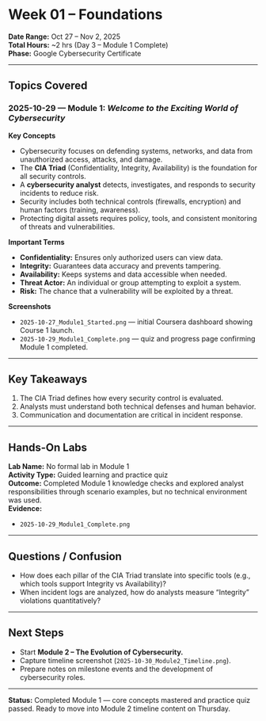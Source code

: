 # Week 01 – Foundations  

**Date Range:** Oct 27 – Nov 2, 2025  
**Total Hours:** ~2 hrs (Day 3 – Module 1 Complete)  
**Phase:** Google Cybersecurity Certificate  

---

## Topics Covered  

### 2025-10-29 — Module 1: *Welcome to the Exciting World of Cybersecurity*  

**Key Concepts**  
- Cybersecurity focuses on defending systems, networks, and data from unauthorized access, attacks, and damage.  
- The **CIA Triad** (Confidentiality, Integrity, Availability) is the foundation for all security controls.  
- A **cybersecurity analyst** detects, investigates, and responds to security incidents to reduce risk.  
- Security includes both technical controls (firewalls, encryption) and human factors (training, awareness).  
- Protecting digital assets requires policy, tools, and consistent monitoring of threats and vulnerabilities.  

**Important Terms**  
- **Confidentiality:** Ensures only authorized users can view data.  
- **Integrity:** Guarantees data accuracy and prevents tampering.  
- **Availability:** Keeps systems and data accessible when needed.  
- **Threat Actor:** An individual or group attempting to exploit a system.  
- **Risk:** The chance that a vulnerability will be exploited by a threat.  

**Screenshots**  
- `2025-10-27_Module1_Started.png` — initial Coursera dashboard showing Course 1 launch.  
- `2025-10-29_Module1_Complete.png` — quiz and progress page confirming Module 1 completed.  

---

## Key Takeaways  
1. The CIA Triad defines how every security control is evaluated.  
2. Analysts must understand both technical defenses and human behavior.  
3. Communication and documentation are critical in incident response.  

---

## Hands-On Labs  
**Lab Name:** No formal lab in Module 1  
**Activity Type:** Guided learning and practice quiz  
**Outcome:** Completed Module 1 knowledge checks and explored analyst responsibilities through scenario examples, but no technical environment was used.  
**Evidence:**  
- `2025-10-29_Module1_Complete.png`  

---

## Questions / Confusion  
- How does each pillar of the CIA Triad translate into specific tools (e.g., which tools support Integrity vs Availability)?  
- When incident logs are analyzed, how do analysts measure “Integrity” violations quantitatively?  

---

## Next Steps  
- Start **Module 2 – The Evolution of Cybersecurity.**  
- Capture timeline screenshot (`2025-10-30_Module2_Timeline.png`).  
- Prepare notes on milestone events and the development of cybersecurity roles.  

---

**Status:** Completed Module 1 — core concepts mastered and practice quiz passed. Ready to move into Module 2 timeline content on Thursday.  
